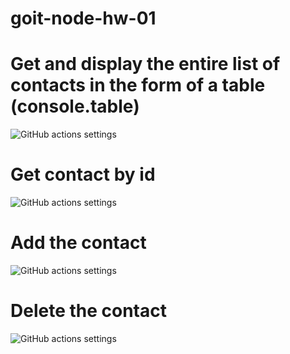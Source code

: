 # goit-node-hw-01

# Get and display the entire list of contacts in the form of a table (console.table)

![GitHub actions settings](https://i.ibb.co/Qv9VHWY/Screenshot-2023-06-28-at-20-33-19.png)

# Get contact by id

![GitHub actions settings](https://i.ibb.co/HhJ4kBV/Screenshot-2023-06-28-at-20-49-05.png)

# Add the contact

![GitHub actions settings](https://i.ibb.co/Hr7BNP4/Screenshot-2023-06-28-at-20-48-26.png)

# Delete the contact

![GitHub actions settings](https://i.ibb.co/3FnkpNK/Screenshot-2023-06-28-at-20-50-04.png)
